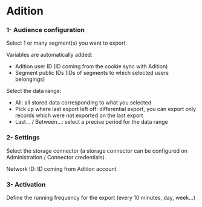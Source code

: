 # Adition

### 1- Audience configuration

Select 1 or many segment(s) you want to export.

Variables are automatically added:

* Adition user ID (ID coming from the cookie sync with Adition)
* Segment public IDs (IDs of segments to which selected users belongings)

Select the data range:

* All: all stored data corresponding to what you selected
* Pick up where last export left off: differential export, you can export only records which were not exported on the last export
* Last... / Between...: select a precise period for the data range

### 2- Settings

Select the storage connector (a storage connector can be configured on Administration / Connector credentials).

Network ID: ID coming from Adition account

### 3- Activation

Define the running frequency for the export (every 10 minutes, day, week...)
